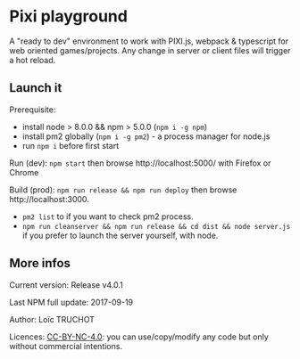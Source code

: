 # Pixi playground

A "ready to dev" environment to work with PIXI.js, webpack & typescript for web oriented games/projects.
Any change in server or client files will trigger a hot reload.


## Launch it

Prerequisite:
* install node > 8.0.0 && npm > 5.0.0 (`npm i -g npm`)
* install pm2 globally (`npm i -g pm2`) - a process manager for node.js
* run `npm i` before first start

Run (dev): `npm start` then browse http://localhost:5000/ with Firefox or Chrome

Build (prod): `npm run release && npm run deploy` then browse http://localhost:3000.

* `pm2 list` to if you want to check pm2 process.
* `npm run cleanserver && npm run release && cd dist && node server.js` if you prefer to launch the server yourself, with node.

## More infos

Current version: Release v4.0.1

Last NPM full update: 2017-09-19

Author: Loïc TRUCHOT

Licences: [CC-BY-NC-4.0](https://creativecommons.org/licenses/by-nc/4.0/): you can use/copy/modify any code but only without commercial intentions.
